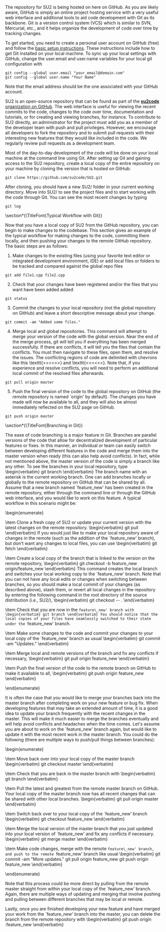 The repository for SU2 is being hosted on here on GitHub. As you are likely aware, GitHub is simply an online project hosting service with a very useful web interface and additional tools to aid code development with Git as its backbone. Git is a version control system (VCS) which is similar to SVN, Mercurial, etc., and it helps organize the development of code over time by tracking changes. 

To get started, you need to create a personal user account on GitHub (free) and follow the [basic setup instructions](https://help.github.com/articles/set-up-git). These instructions include how to get Git installed on your local machine. To sync up your local settings with GitHub, change the user.email and user.name variables for your local git configuration with
```
git config --global user.email "your_email@domain.com" 
git config --global user.name "Your Name"
```
Note that the email address should be the one associated with your GitHub account.

SU2 is an open-source repository that can be found as part of the [**su2code** organization on GitHub](https://github.com/su2code). The web interface is useful for viewing the recent commits to the code, changes to the code over time, documentation and tutorials, or for creating and viewing branches, for instance. To contribute to SU2 directly, an administrator for the project must add you as a member of the developer team with push and pull privileges. However, we encourage all developers to fork the repository and to submit pull requests with their interesting new features that they would like included in the code. We regularly review pull requests as a development team.

Most of the day-to-day development of the code will be done on your local machine at the command line using Git. After setting up Git and gaining access to the SU2 repository, create a local copy of the entire repository on your machine by cloning the version that is hosted on GitHub:
```
git clone https://github.com/su2code/SU2.git
```
After cloning, you should have a new SU2/ folder in your current working directory. Move into SU2/ to see the project files and to start working with the code through Git. You can see the most recent changes by typing
```
git log
```

\section*{\TitleFont{Typical Workflow with Git}}

Now that you have a local copy of SU2 from the GitHub repository, you can begin to make changes to the codebase. This section gives an example of the typical workflow for making changes to the code, committing them locally, and then pushing your changes to the remote GitHub repository. The basic steps are as follows:
 
1. Make changes to the existing files (using your favorite text editor or integrated development environment, IDE) or add local files or folders to be tracked and compared against the global repo files
```
git add file1.cpp file2.cpp
```
2. Check that your changes have been registered and/or the files that you want have been added added
```
git status 
```
3. Commit the changes to your local repository (not the
global repository on GitHub) and leave a short descriptive message about your change. 
```
git commit -am "Added some files."
```
4. Merge local and global repositories.
This command will attempt to merge your version of the code with the global
version. Near the end of the merge process, git will tell you if everything has
been merged successfully. If there are conflicts, it will tell you the files
that contain the conflicts. You must then navigate to these files, open them,
and resolve the issues. The conflicting regions of code are delimited with
chevrons like this \texttt{>>>>>>} and \texttt{<<<<<<}. Note that, if you experience and resolve conflicts, you will need to perform an additional local commit of the resolved files afterwards.
```
git pull origin master
```
5. Push the final version of the code to the global repository on GitHub (the remote repository is named `origin' by default). The changes you have made will now be available to all, and they will also be almost immediately reflected on the SU2 page on GitHub.
```
git push origin master 
```

\section*{\TitleFont{Branching in Git}}

The ease of code branching is a major feature in Git. Branches are parallel versions of the code that allow for decentralized development of particular features or fixes. In this manner, an individual or team can easily switch between developing different features in the code and merge them into the master version when ready (this can also help avoid conflicts). In fact, while not mentioned above, the master version of the code is simply a branch like any other. To see the branches in your local repository, type
\begin{verbatim}
git branch
\end{verbatim}
The branch name with an asterisk is the current working branch. One can add branches locally or globally to the remote repository on GitHub that can be shared by all. Assume that a new branch named `feature\_new' has been created in the remote repository, either through the command line or through the GitHub web interface, and you would like to work on this feature. A typical workflow in this scenario might be:

\begin{enumerate}

\item Clone a fresh copy of SU2 or update your current version with the latest changes on the remote repository.
\begin{verbatim}
git pull
\end{verbatim}
If you would just like to make your local repository aware of changes in the remote (such as the addition of the `feature\_new' branch), but don't want any changes to local files, you can use
\begin{verbatim}
git fetch
\end{verbatim}

\item Create a local copy of the branch that is linked to the version on the remote repository,
\begin{verbatim}
git checkout -b feature_new origin/feature_new
\end{verbatim}
This command creates the local branch and switches your local working copy to the `feature\_new' branch. Note that you can not have any local edits or changes when switching between branches, so you should make a local commit of your changes (as described above), stash them, or revert all local changes in the repository by entering the following command in the root directory of the source distribution (i.e., SU2/),
\begin{verbatim}
git checkout -- .
\end{verbatim}

\item Check that you are now in the `feature\_new' branch with
\begin{verbatim}
git branch
\end{verbatim}
You should notice that the local copies of your files have seamlessly switched to their state under the `feature\_new' branch.

\item Make some changes to the code and commit your changes to your local copy of the `feature\_new' branch as usual
\begin{verbatim}
git commit -am "Updates."
\end{verbatim}

\item Merge local and remote versions of the branch and fix any conflicts if necessary,
\begin{verbatim}
git pull origin feature_new
\end{verbatim}

\item Push the final version of the code to the remote branch on GitHub to make it available to all,
\begin{verbatim}
git push origin feature_new 
\end{verbatim}

\end{enumerate}

It is often the case that you would like to merge your branches back into the master branch after completing work on your new feature or bug fix. When developing features that may take an extended amount of time, it is a good idea to update your branch frequently with the recent changes in the master. This will make it much easier to merge the branches eventually and will help avoid conflicts and headaches when the time comes. Let's assume you are about to work on the `feature\_new' branch again, but would like to update it with the most recent work in the master branch. You could do the following (there are multiple ways to push/pull things between branches):

\begin{enumerate}

\item Move back over into your local copy of the master branch
\begin{verbatim}
git checkout master
\end{verbatim}

\item Check that you are back in the master branch with
\begin{verbatim}
git branch
\end{verbatim}

\item Pull the latest and greatest from the remote master branch on GitHub. Your local copy of the master branch now has all recent changes that can be shared with other local branches.
\begin{verbatim}
git pull origin master
\end{verbatim}

\item Switch back over to your local copy of the `feature\_new' branch
\begin{verbatim}
git checkout feature_new
\end{verbatim}

\item Merge the local version of the master branch that you just updated into your local version of `feature\_new' and fix any conflicts if necessary.
\begin{verbatim}
git merge master
\end{verbatim}

\item Make code changes, merge with the remote `feature\_new' branch, and push to the remote `feature\_new' branch like usual
\begin{verbatim}
git commit -am "More updates."
git pull origin feature_new
git push origin feature_new 
\end{verbatim}

\end{enumerate}

Note that this process could be more direct by pulling from the remote master straight from within your local copy of the `feature\_new' branch. Again, there are multiple ways of updating and merging that involve pushing and pulling between different branches that may be local or remote.

Lastly, once you are finished developing your new feature and have merged your work from the `feature\_new' branch into the master, you can delete the branch from the remote repository with
\begin{verbatim}
git push origin :feature_new
\end{verbatim}